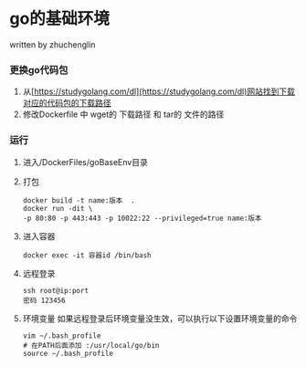 # go的基础环境
written by zhuchenglin
### 更换go代码包
1. 从[https://studygolang.com/dl](https://studygolang.com/dl)网站找到下载对应的代码包的下载路径 
2. 修改Dockerfile 中 wget的 下载路径 和 tar的 文件的路径

### 运行
1. 进入/DockerFiles/goBaseEnv目录  

2. 打包
    ```shell script
    docker build -t name:版本  .
    docker run -dit \           
    -p 80:80 -p 443:443 -p 10022:22 --privileged=true name:版本
    ```

3. 进入容器
    ```shell script
    docker exec -it 容器id /bin/bash 
    ```

4. 远程登录
    ```shell script
    ssh root@ip:port 
    密码 123456
    ```
5. 环境变量
    如果远程登录后环境变量没生效，可以执行以下设置环境变量的命令
    ```shell script
    vim ~/.bash_profile
    # 在PATH后面添加 :/usr/local/go/bin
    source ~/.bash_profile
    ```
